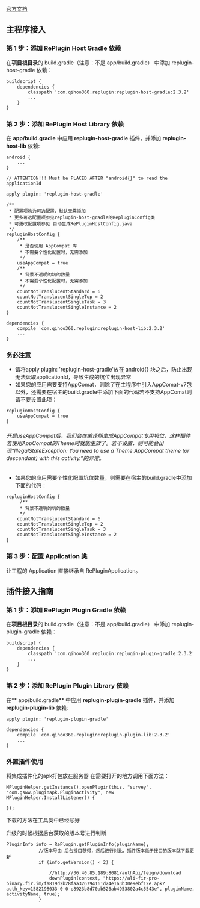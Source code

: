 [官方文档](https://github.com/Qihoo360/RePlugin/wiki)
## 主程序接入
### 第 1 步：添加 RePlugin Host Gradle 依赖
在**项目根目录**的 build.gradle（注意：不是 app/build.gradle） 中添加 replugin-host-gradle 依赖：

```
buildscript {
    dependencies {
        classpath 'com.qihoo360.replugin:replugin-host-gradle:2.3.2'
        ...
    }
}
```
### 第 2 步：添加 RePlugin Host Library 依赖
在 **app/build.gradle** 中应用 **replugin-host-gradle** 插件，并添加 **replugin-host-lib** 依赖:

```
android {
    ...
}

// ATTENTION!!! Must be PLACED AFTER "android{}" to read the applicationId

apply plugin: 'replugin-host-gradle'

/**
 * 配置项均为可选配置，默认无需添加
 * 更多可选配置项参见replugin-host-gradle的RepluginConfig类
 * 可更改配置项参见 自动生成RePluginHostConfig.java
 */
repluginHostConfig {
    /**
     * 是否使用 AppCompat 库
     * 不需要个性化配置时，无需添加
     */
    useAppCompat = true
    /**
     * 背景不透明的坑的数量
     * 不需要个性化配置时，无需添加
     */
    countNotTranslucentStandard = 6
    countNotTranslucentSingleTop = 2
    countNotTranslucentSingleTask = 3
    countNotTranslucentSingleInstance = 2
}

dependencies {
    compile 'com.qihoo360.replugin:replugin-host-lib:2.3.2'
    ...
}
```
### 务必注意
- 请将apply plugin: 'replugin-host-gradle'放在 android{} 块之后，防止出现无法读取applicationId，导致生成的坑位出现异常
- 如果您的应用需要支持AppComat，则除了在主程序中引入AppComat-v7包以外，还需要在宿主的build.gradle中添加下面的代码若不支持AppComat则请不要设置此项：

```
repluginHostConfig {
    useAppCompat = true
}
```
###### 开启useAppCompat后，我们会在编译期生成AppCompat专用坑位，这样插件若使用AppCompat的Theme时就能生效了。若不设置，则可能会出现“IllegalStateException: You need to use a Theme.AppCompat theme (or descendant) with this activity.”的异常。
- 如果您的应用需要个性化配置坑位数量，则需要在宿主的build.gradle中添加下面的代码：

```
repluginHostConfig {
     /**
     * 背景不透明的坑的数量
     */
    countNotTranslucentStandard = 6
    countNotTranslucentSingleTop = 2
    countNotTranslucentSingleTask = 3
    countNotTranslucentSingleInstance = 2
}
```
### 第 3 步：配置 Application 类
让工程的 Application 直接继承自 RePluginApplication。

## 插件接入指南
### 第 1 步：添加 RePlugin Plugin Gradle 依赖
在**项目根目录**的 build.gradle（注意：不是 app/build.gradle） 中添加 replugin-plugin-gradle 依赖：

```
buildscript {
    dependencies {
        classpath 'com.qihoo360.replugin:replugin-plugin-gradle:2.3.2'
        ...
    }
}
```
### 第 2 步：添加 RePlugin Plugin Library 依赖
在** app/build.gradle** 中应用 **replugin-plugin-gradle** 插件，并添加 **replugin-plugin-lib** 依赖:

```
apply plugin: 'replugin-plugin-gradle'

dependencies {
    compile 'com.qihoo360.replugin:replugin-plugin-lib:2.3.2'
    ...
}
```
### 外置插件使用
将集成插件化的apk打包放在服务器
在需要打开的地方调用下面方法：

```
MPluginHelper.getInstance().openPlugin(this, "survey", "com.gsww.pluginapk.PluginActivity", new MPluginHelper.InstallListener() {

});

```
下载的方法在工具类中已经写好

升级的时候根据后台获取的版本号进行判断

```
PluginInfo info = RePlugin.getPluginInfo(pluginName);
            //版本号由 后台接口获得，然后进行对比，插件版本低于接口的版本就下载更新
            if (info.getVersion() < 2) {

                //http://36.40.85.189:8081/authApi/feign/download
                downPlugin(context, "https://ali-fir-pro-binary.fir.im/fa819d2b28faa326794161d24e1a3b30e9ebf12e.apk?auth_key=1582198033-0-0-e8923b8d70ab526ab4953802a4c5543e", pluginName, activityName, true);
            }
```


